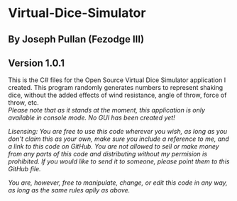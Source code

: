# Virtual-Dice-Simulator
## By Joseph Pullan (Fezodge III)
## Version 1.0.1

This is the C# files for the Open Source Virtual Dice Simulator application I created. This program randomly generates numbers to represent shaking dice, without the added effects of wind resistance, angle of throw, force of throw, etc.  
*Please note that as it stands at the moment, this application is only available in console mode. No GUI has been created yet!*



*Lisensing:*
*You are free to use this code wherever you wish, as long as you don't claim this as your own, make sure you include a reference to me, and a link to this code on GitHub. You are not allowed to sell or make money from any parts of this code and distributing without my permision is prohibited. If you would like to send it to someone, please point them to this GitHub file.*

*You are, however, free to manipulate, change, or edit this code in any way, as long as the same rules aplly as above.*
